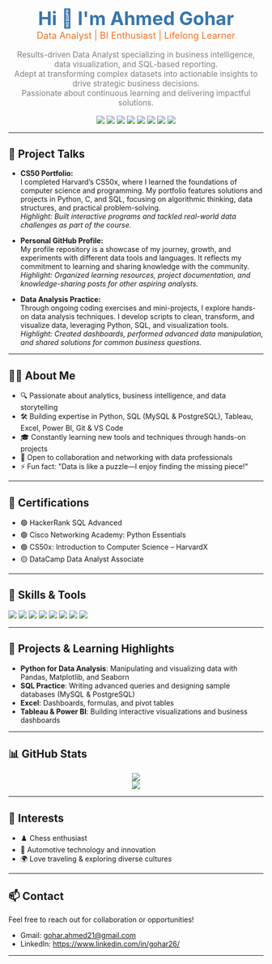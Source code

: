 <!-- Ahmed-Gohar1 | Data Analyst Profile README -->

<div align="center">
  <h1 style="font-size:2.6em; font-weight:bold; color:#3776AB; margin-bottom:0;">
    Hi 👋 I'm Ahmed Gohar
  </h1>
  <p style="font-size:1.3em; color:#E97627; margin-top:0;">
    Data Analyst | BI Enthusiast | Lifelong Learner
  </p>
  <p style="color:gray; font-size:1.1em; margin-top:0.5em;">
    Results-driven Data Analyst specializing in business intelligence, data visualization, and SQL-based reporting.<br>
    Adept at transforming complex datasets into actionable insights to drive strategic business decisions.<br>
    Passionate about continuous learning and delivering impactful solutions.
  </p>
</div>

<p align="center">
  <img src="https://img.shields.io/badge/Python-3776AB?style=for-the-badge&logo=python&logoColor=white" />
  <img src="https://img.shields.io/badge/PostgreSQL-336791?style=for-the-badge&logo=postgresql&logoColor=white" />
  <img src="https://img.shields.io/badge/MySQL-4479A1?style=for-the-badge&logo=mysql&logoColor=white" />
  <img src="https://img.shields.io/badge/Tableau-E97627?style=for-the-badge&logo=tableau&logoColor=white" />
  <img src="https://img.shields.io/badge/Excel-217346?style=for-the-badge&logo=microsoft-excel&logoColor=white" />
  <img src="https://img.shields.io/badge/Power%20BI-F2C811?style=for-the-badge&logo=powerbi&logoColor=black" />
  <img src="https://img.shields.io/badge/Git-F05032?style=for-the-badge&logo=git&logoColor=white" />
  <img src="https://img.shields.io/badge/VS%20Code-007ACC?style=for-the-badge&logo=visual-studio-code&logoColor=white" />
</p>

---

## 📂 Project Talks

- **CS50 Portfolio:**  
  I completed Harvard’s CS50x, where I learned the foundations of computer science and programming. My portfolio features solutions and projects in Python, C, and SQL, focusing on algorithmic thinking, data structures, and practical problem-solving.  
  *Highlight: Built interactive programs and tackled real-world data challenges as part of the course.*

- **Personal GitHub Profile:**  
  My profile repository is a showcase of my journey, growth, and experiments with different data tools and languages. It reflects my commitment to learning and sharing knowledge with the community.  
  *Highlight: Organized learning resources, project documentation, and knowledge-sharing posts for other aspiring analysts.*

- **Data Analysis Practice:**  
  Through ongoing coding exercises and mini-projects, I explore hands-on data analysis techniques. I develop scripts to clean, transform, and visualize data, leveraging Python, SQL, and visualization tools.  
  *Highlight: Created dashboards, performed advanced data manipulation, and shared solutions for common business questions.*

---

## 🙋‍♂️ About Me

- 🔍 Passionate about analytics, business intelligence, and data storytelling  
- 🛠️ Building expertise in Python, SQL (MySQL & PostgreSQL), Tableau, Excel, Power BI, Git & VS Code  
- 🎓 Constantly learning new tools and techniques through hands-on projects  
- 🤝 Open to collaboration and networking with data professionals  
- ⚡ Fun fact: "Data is like a puzzle—I enjoy finding the missing piece!"

---

## 🏅 Certifications

- 🟢 HackerRank SQL Advanced
- 🟢 Cisco Networking Academy: Python Essentials
- 🟢 CS50x: Introduction to Computer Science – HarvardX
- 🟡 DataCamp Data Analyst Associate

---

## 🧰 Skills & Tools

<p align="left">
  <img src="https://img.shields.io/badge/Python-3776AB?style=flat-square&logo=python&logoColor=white" />
  <img src="https://img.shields.io/badge/PostgreSQL-336791?style=flat-square&logo=postgresql&logoColor=white" />
  <img src="https://img.shields.io/badge/MySQL-4479A1?style=flat-square&logo=mysql&logoColor=white" />
  <img src="https://img.shields.io/badge/Tableau-E97627?style=flat-square&logo=tableau&logoColor=white" />
  <img src="https://img.shields.io/badge/Excel-217346?style=flat-square&logo=microsoft-excel&logoColor=white" />
  <img src="https://img.shields.io/badge/Power%20BI-F2C811?style=flat-square&logo=powerbi&logoColor=black" />
  <img src="https://img.shields.io/badge/Git-F05032?style=flat-square&logo=git&logoColor=white" />
  <img src="https://img.shields.io/badge/VS%20Code-007ACC?style=flat-square&logo=visual-studio-code&logoColor=white" />
</p>

---

## 🚀 Projects & Learning Highlights

- **Python for Data Analysis**: Manipulating and visualizing data with Pandas, Matplotlib, and Seaborn  
- **SQL Practice**: Writing advanced queries and designing sample databases (MySQL & PostgreSQL)  
- **Excel**: Dashboards, formulas, and pivot tables  
- **Tableau & Power BI**: Building interactive visualizations and business dashboards  

---

## 📊 GitHub Stats

<p align="center">
  <img src="https://github-readme-stats.vercel.app/api?username=Ahmed-Gohar1&show_icons=true&theme=radical"/>
  <br>
  <img src="https://github-readme-stats.vercel.app/api/top-langs/?username=Ahmed-Gohar1&layout=compact&theme=radical"/>
</p>

---

## 🏸 Interests

- ♟️ Chess enthusiast  
- 🚗 Automotive technology and innovation  
- 🌍 Love traveling & exploring diverse cultures  

---

## 📫 Contact

Feel free to reach out for collaboration or opportunities!

- Gmail: gohar.ahmed21@gmail.com
- LinkedIn: https://www.linkedin.com/in/gohar26/

---

<!-- Profile design inspired by @abhisheknaiidu/awesome-github-profile-readme & Shields.io -->
